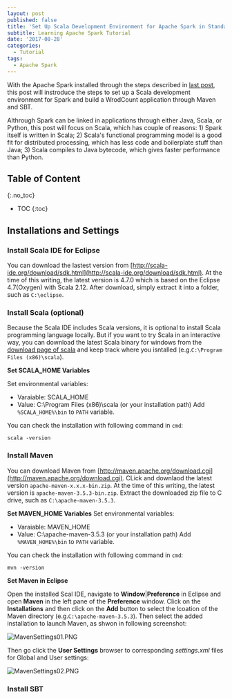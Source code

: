 ```yaml
---
layout: post
published: false
title: 'Set Up Scala Development Environment for Apache Spark in Standalone Mode '
subtitle: Learning Apache Spark Tutorial
date: '2017-08-28'
categories:
  - Tutorial
tags:
  - Apache Spark
---
```


With the Apache Spark installed through the steps described in [last post](http://leifengblog.net/blog/install-apache-spark-in-standalone-mode-on-windows/), this post will instroduce the steps to set up a Scala development environment for Spark and build a WrodCount application through Maven and SBT. 

Althrough Spark can be linked in applications through either Java, Scala, or Python, this post will focus on Scala, which has couple of reasons: 1) Spark itself is written in Scala; 2) Scala's functional programming model is a good fit for distributed processing, which has less code and boilerplate stuff than Java; 3) Scala compiles to Java bytecode, which gives faster performance than Python.  
<!--more-->

## Table of Content
{:.no_toc}

* TOC
{:toc}

## Installations and Settings

### Install Scala IDE for Eclipse

You can download the lastest version from [http://scala-ide.org/download/sdk.html](http://scala-ide.org/download/sdk.html). At the time of this writing, the latest version is 4.7.0 which is based on the Eclipse 4.7(Oxygen) with Scala 2.12. After download, simply extract it into a folder, such as `C:\eclipse`.

### Install Scala (optional)

Because the Scala IDE includes Scala versions, it is optional to install Scala programming language locally. But if you want to try Scala in an interactive way, you can download the latest Scala binary for windows from the [download page of scala](http://www.scala-lang.org/download) and keep track where you isntalled (e.g.`C:\Program Files (x86)\scala`).

**Set SCALA_HOME Variables**

Set environmental variables:
- Varaiable: SCALA_HOME
- Value: C:\Program Files (x86)\scala  (or your installation path)
Add `%SCALA_HOME%\bin` to `PATH` variable.

You can check the installation with following command in `cmd`:
```
scala -version
```
### Install Maven

You can download Maven from [http://maven.apache.org/download.cgi](http://maven.apache.org/download.cgi). CLick and downlaod the latest version  `apache-maven-x.x.x-bin.zip`. At the time of this writing, the latest version is `apache-maven-3.5.3-bin.zip`. Extract the downloaded zip file to C drive, such as `C:\apache-maven-3.5.3`.

**Set MAVEN_HOME Variables**
Set environmental variables:
- Varaiable: MAVEN_HOME
- Value: C:\apache-maven-3.5.3  (or your installation path)
Add `%MAVEN_HOME%\bin` to `PATH` variable.

You can check the installation with following command in `cmd`:
```
mvn -version
```

**Set Maven in Eclipse**

Open the installed Scal IDE, navigate to **Window**|**Preference** in Eclipse and open **Maven** in the left pane of the **Preference** window. Click on the **Installations** and then click on the **Add** button to select the lcoation of the Maven directory (e.g.`C:\apache-maven-3.5.3`). Then select the added installation  to launch Maven, as shwon in following screenshot:

![MavenSettings01.PNG]({{site.baseurl}}/img/post/MavenSettings01.PNG)

Then go click the **User Settings** browser to corresponding *settings.xml* files for Global and User settings:

![MavenSettings02.PNG]({{site.baseurl}}/img/post/MavenSettings02.PNG)


### Install SBT



